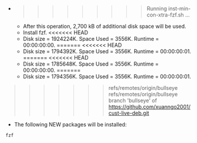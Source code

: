 * >>>>>>>>> Running inst-min-con-xtra-fzf.sh ...
  * After this operation, 2,700 kB of additional disk space will be used.
  * Install fzf.
<<<<<<< HEAD
  * Disk size = 1924224K. Space Used = 3556K. Runtime = 00:00:00:00.
=======
<<<<<<< HEAD
  * Disk size = 1794392K. Space Used = 3556K. Runtime = 00:00:00:01.
=======
<<<<<<< HEAD
  * Disk size = 1785648K. Space Used = 3556K. Runtime = 00:00:00:00.
=======
  * Disk size = 1794356K. Space Used = 3556K. Runtime = 00:00:00:01.
>>>>>>> refs/remotes/origin/bullseye
>>>>>>> refs/remotes/origin/bullseye
>>>>>>> branch 'bullseye' of https://github.com/xuanngo2001/cust-live-deb.git
  * The following NEW packages will be installed:
  ```bash
fzf
  ```
